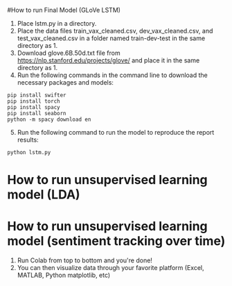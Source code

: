 #How to run Final Model (GLoVe LSTM)


1.   Place lstm.py in a directory.
2.   Place the data files train_vax_cleaned.csv, dev_vax_cleaned.csv, and test_vax_cleaned.csv in a folder named train-dev-test in the same directory as 1.
3.   Download glove.6B.50d.txt file from https://nlp.stanford.edu/projects/glove/ and place it in the same directory as 1.  
4.   Run the following commands in the command line to download the necessary packages and models:


```
pip install swifter
pip install torch
pip install spacy
pip install seaborn
python -m spacy download en 
```

5. Run the following command to run the model to reproduce the report results:

```
python lstm.py
```

# How to run unsupervised learning model (LDA)

# How to run unsupervised learning model (sentiment tracking over time)
1. Run Colab from top to bottom and you're done!
2. You can then visualize data through your favorite platform (Excel, MATLAB, Python matplotlib, etc)


